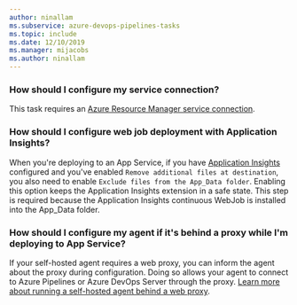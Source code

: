 ```yaml
---
author: ninallam
ms.subservice: azure-devops-pipelines-tasks
ms.topic: include
ms.date: 12/10/2019
ms.manager: mijacobs
ms.author: ninallam
---
```


### How should I configure my service connection?

This task requires an [Azure Resource Manager service connection](../../../release/azure-rm-endpoint.md).

### How should I configure web job deployment with Application Insights?

When you're deploying to an App Service, if you have [Application Insights](/azure/azure-monitor/app/app-insights-overview) configured and you've enabled `Remove additional files at destination`, you also need to enable `Exclude files from the App_Data folder`. Enabling this option keeps the Application Insights extension in a safe state. This step is required because the Application Insights continuous WebJob is installed into the App_Data folder.

### How should I configure my agent if it's behind a proxy while I'm deploying to App Service?

If your self-hosted agent requires a web proxy, you can inform the agent about the proxy during configuration. Doing so allows your agent to connect to Azure Pipelines or Azure DevOps Server through the proxy. [Learn more about running a self-hosted agent behind a web proxy](../../../agents/proxy.md?tabs=windows).